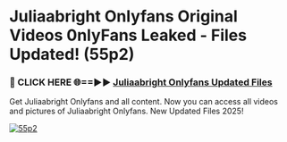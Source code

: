 # Juliaabright Onlyfans Original Videos 0nlyFans Leaked - Files Updated! (55p2)

<h3>🔴 CLICK HERE 🌐==►► <a href="https://tinyurl.com/ehrbuxhb" rel="nofollow">Juliaabright Onlyfans Updated Files</a></h3>

Get Juliaabright Onlyfans and all content. Now you can access all videos and pictures of Juliaabright Onlyfans. New Updated Files 2025!

[![55p2](https://i.imgur.com/lVYEuWS.gif)](https://tinyurl.com/ehrbuxhb)
